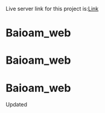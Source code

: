 Live server link for this project is:[Link](https://saurbhmoynak.github.io/Baioam-Website/)
# Baioam_web
# Baioam_web
# Baioam_web

Updated
